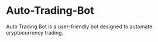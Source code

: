 # Auto-Trading-Bot
Auto Trading Bot is a user-friendly bot designed to automate cryptocurrency trading. 
